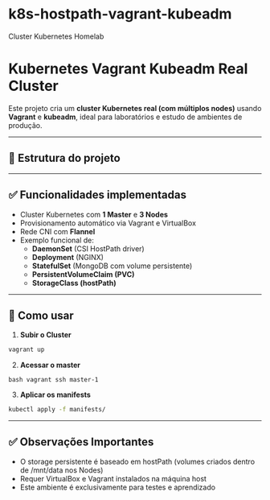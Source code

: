# k8s-hostpath-vagrant-kubeadm
Cluster Kubernetes Homelab

# Kubernetes Vagrant Kubeadm Real Cluster

Este projeto cria um **cluster Kubernetes real (com múltiplos nodes)** usando **Vagrant** e **kubeadm**, ideal para laboratórios e estudo de ambientes de produção.

---

## 📌 Estrutura do projeto

---

## ✅ Funcionalidades implementadas

- Cluster Kubernetes com **1 Master** e **3 Nodes**
- Provisionamento automático via Vagrant e VirtualBox
- Rede CNI com **Flannel**
- Exemplo funcional de:
  - **DaemonSet** (CSI HostPath driver)
  - **Deployment** (NGINX)
  - **StatefulSet** (MongoDB com volume persistente)
  - **PersistentVolumeClaim (PVC)**
  - **StorageClass (hostPath)**

---

## 🚀 Como usar

1. **Subir o Cluster**

```bash
vagrant up
```
2. **Acessar o master**
```
bash vagrant ssh master-1
```
3. **Aplicar os manifests**
```bash
kubectl apply -f manifests/
```
---
## ✅ Observações Importantes
- O storage persistente é baseado em hostPath (volumes criados dentro de /mnt/data nos Nodes)
- Requer VirtualBox e Vagrant instalados na máquina host
- Este ambiente é exclusivamente para testes e aprendizado





